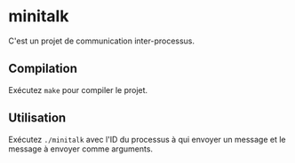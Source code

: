 # minitalk

C'est un projet de communication inter-processus.

## Compilation

Exécutez `make` pour compiler le projet.

## Utilisation

Exécutez `./minitalk` avec l'ID du processus à qui envoyer un message et le message à envoyer comme arguments.